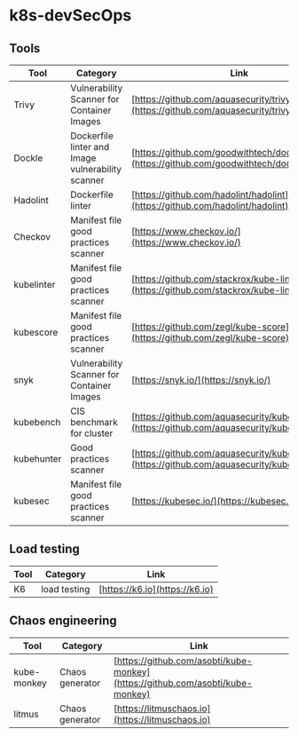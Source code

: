 # k8s-devSecOps


## Tools

Tool | Category | Link  | Example 
--- | --- | --- | ---
Trivy | Vulnerability Scanner for Container Images | [https://github.com/aquasecurity/trivy](https://github.com/aquasecurity/trivy) | [![Trivy](https://github.com/lgmorand/k8s-devSecOps/actions/workflows/trivy.yaml/badge.svg)](https://github.com/lgmorand/k8s-devSecOps/actions/workflows/trivy.yaml)
Dockle | Dockerfile linter and Image vulnerability scanner | [https://github.com/goodwithtech/dockle#features](https://github.com/goodwithtech/dockle#features) | [![Dockle](https://github.com/lgmorand/k8s-devSecOps/actions/workflows/dockle.yaml/badge.svg)](https://github.com/lgmorand/k8s-devSecOps/actions/workflows/dockle.yaml)
Hadolint | Dockerfile linter | [https://github.com/hadolint/hadolint](https://github.com/hadolint/hadolint) | [![Hadolint](https://github.com/lgmorand/k8s-devSecOps/actions/workflows/hadolint.yaml/badge.svg)](https://github.com/lgmorand/k8s-devSecOps/actions/workflows/hadolint.yaml)
Checkov | Manifest file good practices scanner | [https://www.checkov.io/](https://www.checkov.io/) | [![Checkov](https://github.com/lgmorand/k8s-devSecOps/actions/workflows/checkov.yaml/badge.svg)](https://github.com/lgmorand/k8s-devSecOps/actions/workflows/checkov.yaml)
kubelinter | Manifest file good practices scanner  | [https://github.com/stackrox/kube-linter](https://github.com/stackrox/kube-linter) | [![Kube-linter](https://github.com/lgmorand/k8s-devSecOps/actions/workflows/kubelinter.yaml/badge.svg)](https://github.com/lgmorand/k8s-devSecOps/actions/workflows/kubelinter.yaml)
kubescore | Manifest file good practices scanner | [https://github.com/zegl/kube-score](https://github.com/zegl/kube-score) | [![kubescore](https://github.com/lgmorand/k8s-devSecOps/actions/workflows/kubescore.yml/badge.svg)](https://github.com/lgmorand/k8s-devSecOps/actions/workflows/kubescore.yml)
snyk | Vulnerability Scanner for Container Images | [https://snyk.io/](https://snyk.io/) | [![Snyk](https://github.com/lgmorand/k8s-devSecOps/actions/workflows/snyk.yml/badge.svg?branch=main)](https://github.com/lgmorand/k8s-devSecOps/actions/workflows/snyk.yml)
kubebench | CIS benchmark for cluster | [https://github.com/aquasecurity/kube-bench](https://github.com/aquasecurity/kube-bench) |
kubehunter | Good practices scanner | [https://github.com/aquasecurity/kube-hunter](https://github.com/aquasecurity/kube-hunter) | [![kube-hunter](https://github.com/lgmorand/k8s-devSecOps/actions/workflows/kubehunter.yml/badge.svg)](https://github.com/lgmorand/k8s-devSecOps/actions/workflows/kubehunter.yml)
kubesec | Manifest file good practices scanner | [https://kubesec.io/](https://kubesec.io/) | [![kubesec.io](https://github.com/lgmorand/k8s-devSecOps/actions/workflows/kubesec.io.yml/badge.svg)](https://github.com/lgmorand/k8s-devSecOps/actions/workflows/kubesec.io.yml)

## Load testing

Tool | Category | Link
--- | --- | ---
K6 | load testing | [https://k6.io](https://k6.io)


## Chaos engineering

Tool | Category | Link
--- | --- | ---
kube-monkey | Chaos generator | [https://github.com/asobti/kube-monkey](https://github.com/asobti/kube-monkey)
litmus | Chaos generator | [https://litmuschaos.io](https://litmuschaos.io)
